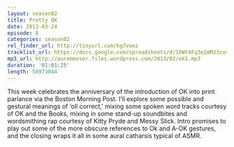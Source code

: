 ```yaml
---
layout: season02
title: Pretty OK
date: 2013-03-24
episode: 8
categories: season02
rel_finder_url: http://tinyurl.com/kg7voez
tracklist_url: https://docs.google.com/spreadsheets/d/16Wt4Fq3e2mMJ3cuv7RzLBnIbtC8Dz3_Jaru6sql-Gxs/edit?ts=5787e9db#gid=18
mp3_url: http://auremmoser.files.wordpress.com/2013/02/ok1.mp3
duration: '01:01:25'
length: 58973044
---
```


This week celebrates the anniversary of the introduction of OK into print parlance via the Boston Morning Post. I’ll explore some possible and gestural meanings of ‘oll correct,’ mixing some spoken word tracks courtesy of OK and the Books, mixing in some stand-up soundbites and wordsmithing rap courtesy of Kitty Pryde and Messy Slick. Intro promises to play out some of the more obscure references to Ok and A-OK gestures, and the closing wraps it all in some aural catharsis typical of ASMR.

